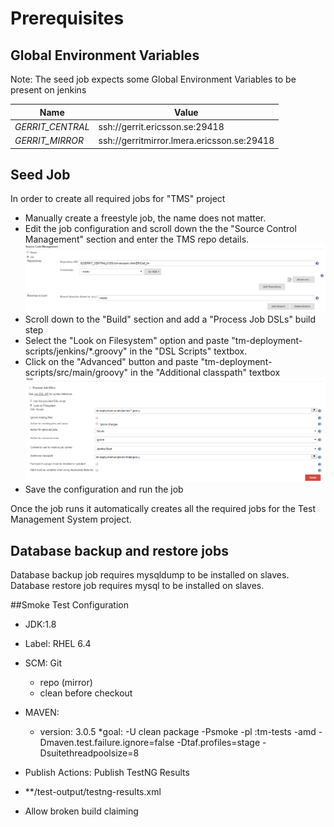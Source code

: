 # Prerequisites

## Global Environment Variables
Note: The seed job expects some Global Environment Variables to be present on jenkins

| Name | Value |
| ------------ | ----------------------------------------------- |
| *GERRIT_CENTRAL* | ssh://gerrit.ericsson.se:29418 |
| *GERRIT_MIRROR* | ssh://gerritmirror.lmera.ericsson.se:29418 |

## Seed Job

In order to create all required jobs for "TMS" project
 - Manually create a freestyle job, the name does not matter.
 - Edit the job configuration and scroll down the the "Source Control Management" section and enter the TMS repo details.
 ![SCM example](images/SCM.png)
 - Scroll down to the "Build" section and  add a "Process Job DSLs" build step
 - Select the "Look on Filesystem" option and paste "tm-deployment-scripts/jenkins/*.groovy" in the "DSL Scripts" textbox.
 - Click on the "Advanced" button and paste "tm-deployment-scripts/src/main/groovy" in the "Additional classpath" textbox
 ![Job DSL Example](images/ProcessJobDsl.png)
 - Save the configuration and run the job

Once the job runs it automatically creates all the required jobs for the Test Management System project.

## Database backup and restore jobs
Database backup job requires mysqldump to be installed on slaves.
Database restore job requires mysql to be installed on slaves.

##Smoke Test Configuration
* JDK:1.8

* Label: RHEL 6.4

* SCM: Git
  * repo (mirror)
  * clean before checkout

* MAVEN:
  * version: 3.0.5
  *goal: -U clean package -Psmoke -pl :tm-tests -amd -Dmaven.test.failure.ignore=false -Dtaf.profiles=stage -Dsuitethreadpoolsize=8

* Publish Actions: Publish TestNG Results
 * **/test-output/testng-results.xml

* Allow broken build claiming